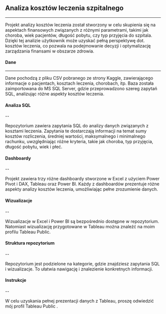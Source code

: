 ## Analiza kosztów leczenia szpitalnego
----

Projekt analizy kosztów leczenia został stworzony w celu skupienia się na aspektach finansowych związanych z różnymi parametrami, takimi jak choroba, wiek pacjentów, 
długość pobytu, czy typ przyjęcia do szpitala. Dzięki tej analizie użytkownik może uzyskać pełną perspektywę dot. kosztów leczenia, co pozwala na podejmowanie decyzji
i optymalizację zarządzania finansami w obszarze zdrowia.

#### Dane
----

Dane pochodzą z pliku CSV pobranego ze strony Kaggle, zawierającego informacje o pacjentach, kosztach leczenia, chorobach, itp. 
Baza została zaimportowana do MS SQL Server, gdzie przeprowadzono szereg zapytań SQL, analizując różne aspekty kosztów leczenia.

#### Analiza SQL
--

Repozytorium zawiera zapytania SQL do analizy danych związanych z kosztami leczenia. Zapytania te dostarczają informacji na temat sumy kosztów rozliczenia, 
średniej wartości, maksymalnego i minimalnego rachunku, uwzględniając różne kryteria, takie jak choroba, typ przyjęcia, długość pobytu, wiek i płeć.

#### Dashboardy
--

Projekt zawiera trzy różne dashboardy stworzone w Excel z użyciem Power Pivot i DAX, Tableau oraz Power BI. Każdy z dashboardów prezentuje różne aspekty 
analizy kosztów leczenia, umożliwiając pełne zrozumienie danych.

#### Wizualizacje
--

Wizualizacje w Excel i Power BI są bezpośrednio dostępne w repozytorium. Natomiast wizualizację przygotowane w Tableau można znaleźć na moim profilu Tableau Public.

#### Struktura repozytorium
--

Repozytorium jest podzielone na kategorie, gdzie znajdziesz zapytania SQL i wizualizacje. To ułatwia nawigację i znalezienie konkretnych informacji.

#### Instrukcje
--

W celu uzyskania pełnej prezentacji danych z Tableau, proszę odwiedzić mój profil Tableau Public .

